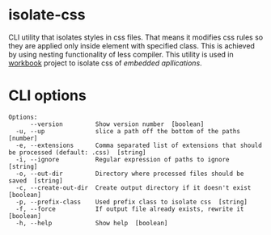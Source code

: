 # isolate-css
CLI utility that isolates styles in css files. That means it modifies css rules so they are applied only inside element with specified class. This is achieved by using nesting functionality of less compiler.
This utility is used in [workbook](https://github.com/FMFI-UK-1-AIN-412/workbook) project to isolate css of *embedded apllications*.

# CLI options

```
Options:
      --version         Show version number  [boolean]
  -u, --up              slice a path off the bottom of the paths  [number]
  -e, --extensions      Comma separated list of extensions that should be processed (default: .css)  [string]
  -i, --ignore          Regular expression of paths to ignore  [string]
  -o, --out-dir         Directory where processed files should be saved  [string]
  -c, --create-out-dir  Create output directory if it doesn't exist  [boolean]
  -p, --prefix-class    Used prefix class to isolate css  [string]
  -f, --force           If output file already exists, rewrite it  [boolean]
  -h, --help            Show help  [boolean]
```
